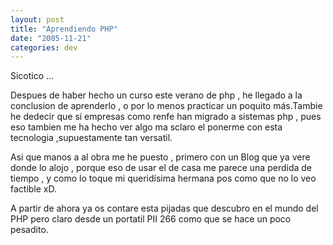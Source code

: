 ```yaml
---
layout: post
title: "Aprendiendo PHP"
date: "2005-11-21"
categories: dev
---
```


Sicotico ...

Despues de haber hecho un curso este verano de php , he llegado a la conclusion de aprenderlo , o por lo menos practicar un poquito más.Tambie he dedecir que si empresas como renfe han migrado a sistemas php , pues eso tambien me ha hecho ver algo ma sclaro el ponerme con esta tecnologia ,supuestamente tan versatil.

Asi que manos a al obra me he puesto , primero con un Blog que ya vere donde lo alojo , porque eso de usar el de casa me parece una perdida de tiempo , y como lo toque mi queridísima hermana pos como que no lo veo factible xD.

A partir de ahora ya os contare esta pijadas que descubro en el mundo del PHP pero claro desde un portatil PII 266 como que se hace un poco pesadito.
